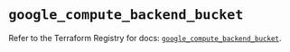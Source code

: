 # `google_compute_backend_bucket`

Refer to the Terraform Registry for docs: [`google_compute_backend_bucket`](https://registry.terraform.io/providers/hashicorp/google/5.27.0/docs/resources/compute_backend_bucket).
